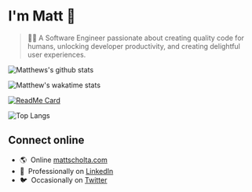 # I'm Matt 👋

> 👨‍💻 A Software Engineer passionate about creating quality code for humans, unlocking developer productivity, and creating delightful user experiences.

![Matthews's github stats](https://github-readme-stats.vercel.app/api?username=visormatt&count_private=true&show_icons=true&show_owner=true&theme=dark&hide=contribs)

![Matthew's wakatime stats](https://github-readme-stats.vercel.app/api/wakatime?username=visormatt&theme=dark&layout=compact)

[![ReadMe Card](https://github-readme-stats.vercel.app/api/pin/?username=visormatt&repo=generator&show_owner=true&theme=dark)][link-generator]

![Top Langs](https://github-readme-stats.vercel.app/api/top-langs/?username=visormatt&theme=dark&layout=compact)

<!-- ![I voted!](https://user-images.githubusercontent.com/3104489/97828882-616ae680-1c96-11eb-8110-4f39349b4033.gif) -->

## Connect online

- 🌎 &nbsp;Online [mattscholta.com](https://www.mattscholta.com)
- 💼 &nbsp;Professionally on [LinkedIn](https://www.linkedin.com/in/matthewscholta)
- 🐦 &nbsp;Occasionally on [Twitter](https://twitter.com/visormatt)

<!-- - 🕹️ Tinkering on [Codepen](https://codepen.io/visormatt) -->

<!-- Links -->

[link-generator]: https://github.com/visormatt/generator "Generator"
